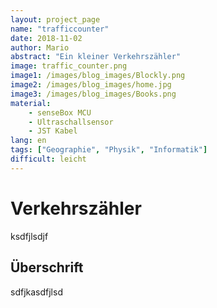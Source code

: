 ```yaml
---
layout: project_page
name: "trafficcounter"
date: 2018-11-02
author: Mario
abstract: "Ein kleiner Verkehrszähler"
image: traffic_counter.png
image1: /images/blog_images/Blockly.png
image2: /images/blog_images/home.jpg
image3: /images/blog_images/Books.png
material:
    - senseBox MCU
    - Ultraschallsensor
    - JST Kabel
lang: en
tags: ["Geographie", "Physik", "Informatik"]
difficult: leicht    
---
```

Verkehrszähler
============
ksdfjlsdjf

## Überschrift

sdfjkasdfjlsd
